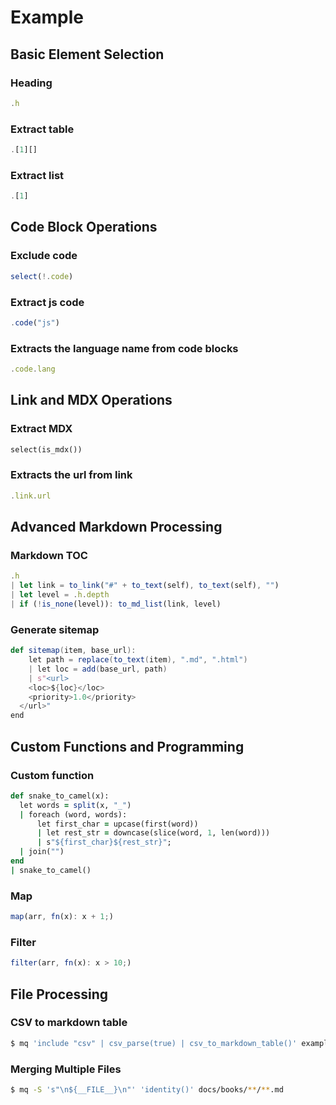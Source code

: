 # Example

## Basic Element Selection

### Heading

```js
.h
```

### Extract table

```js
.[1][]
```

### Extract list

```js
.[1]
```

## Code Block Operations

### Exclude code

```js
select(!.code)
```

### Extract js code

```js
.code("js")
```

### Extracts the language name from code blocks

```js
.code.lang
```

## Link and MDX Operations

### Extract MDX

```python
select(is_mdx())
```

### Extracts the url from link

```js
.link.url
```

## Advanced Markdown Processing

### Markdown TOC

```js
.h
| let link = to_link("#" + to_text(self), to_text(self), "")
| let level = .h.depth
| if (!is_none(level)): to_md_list(link, level)
```

### Generate sitemap

```scala
def sitemap(item, base_url):
    let path = replace(to_text(item), ".md", ".html")
    | let loc = add(base_url, path)
    | s"<url>
    <loc>${loc}</loc>
    <priority>1.0</priority>
  </url>"
end
```

## Custom Functions and Programming

### Custom function

```ruby
def snake_to_camel(x):
  let words = split(x, "_")
  | foreach (word, words):
      let first_char = upcase(first(word))
      | let rest_str = downcase(slice(word, 1, len(word)))
      | s"${first_char}${rest_str}";
  | join("")
end
| snake_to_camel()
```

### Map

```js
map(arr, fn(x): x + 1;)
```

### Filter

```js
filter(arr, fn(x): x > 10;)
```

## File Processing

### CSV to markdown table

```bash
$ mq 'include "csv" | csv_parse(true) | csv_to_markdown_table()' example.csv
```

### Merging Multiple Files

```bash
$ mq -S 's"\n${__FILE__}\n"' 'identity()' docs/books/**/**.md
```
